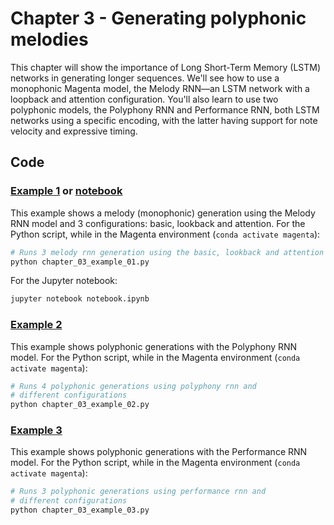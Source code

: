 # Chapter 3 - Generating polyphonic melodies

This chapter will show the importance of Long Short-Term Memory (LSTM) networks in generating longer sequences. We'll see how to use a monophonic Magenta model, the Melody RNN—an LSTM network with a loopback and attention configuration. You'll also learn to use two polyphonic models, the Polyphony RNN and Performance RNN, both LSTM networks using a specific encoding, with the latter having support for note velocity and expressive timing.

## Code

### [Example 1](chapter_03_example_01.py) or [notebook](notebook.ipynb)

This example shows a melody (monophonic) generation using the Melody RNN model
and 3 configurations: basic, lookback and attention. For
the Python script, while in the Magenta environment (`conda activate magenta`):

```bash
# Runs 3 melody rnn generation using the basic, lookback and attention config
python chapter_03_example_01.py
```

For the Jupyter notebook:

```bash
jupyter notebook notebook.ipynb
```

### [Example 2](chapter_03_example_02.py)

This example shows polyphonic generations with the Polyphony RNN model. For
the Python script, while in the Magenta environment
(`conda activate magenta`):

```bash
# Runs 4 polyphonic generations using polyphony rnn and
# different configurations
python chapter_03_example_02.py
```

### [Example 3](chapter_03_example_03.py)

This example shows polyphonic generations with the Performance RNN model. For
the Python script, while in the Magenta environment
(`conda activate magenta`):

```bash
# Runs 3 polyphonic generations using performance rnn and 
# different configurations
python chapter_03_example_03.py
```
